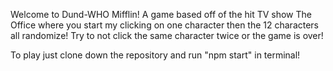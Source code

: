 Welcome to Dund-WHO Mifflin! 
A game based off of the hit TV show The Office where you start my clicking on one character then the 12 characters all randomize! Try to not click the same character twice or the game is over!

To play just clone down the repository and run "npm start" in terminal!
